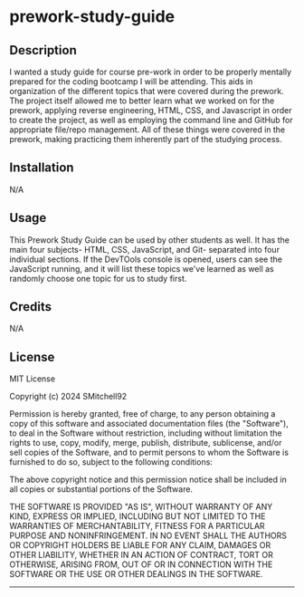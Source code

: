 # prework-study-guide

## Description
I wanted a study guide for course pre-work in order to be properly mentally prepared for the coding bootcamp I will be attending.  This aids in organization of the different topics that were covered during the prework.  The project itself allowed me to better learn what we worked on for the prework, applying reverse engineering, HTML, CSS, and Javascript in order to create the project, as well as employing the command line and GitHub for appropriate file/repo management.  All of these things were covered in the prework, making practicing them inherently part of the studying process.

## Installation

N/A

## Usage

This Prework Study Guide can be used by other students as well.  It has the main four subjects- HTML, CSS, JavaScript, and Git- separated into four individual sections.  If the DevTOols console is opened, users can see the JavaScript running, and it will list these topics we've learned as well as randomly choose one topic for us to study first.

## Credits

N/A

## License

MIT License

Copyright (c) 2024 SMitchell92

Permission is hereby granted, free of charge, to any person obtaining a copy
of this software and associated documentation files (the "Software"), to deal
in the Software without restriction, including without limitation the rights
to use, copy, modify, merge, publish, distribute, sublicense, and/or sell
copies of the Software, and to permit persons to whom the Software is
furnished to do so, subject to the following conditions:

The above copyright notice and this permission notice shall be included in all
copies or substantial portions of the Software.

THE SOFTWARE IS PROVIDED "AS IS", WITHOUT WARRANTY OF ANY KIND, EXPRESS OR
IMPLIED, INCLUDING BUT NOT LIMITED TO THE WARRANTIES OF MERCHANTABILITY,
FITNESS FOR A PARTICULAR PURPOSE AND NONINFRINGEMENT. IN NO EVENT SHALL THE
AUTHORS OR COPYRIGHT HOLDERS BE LIABLE FOR ANY CLAIM, DAMAGES OR OTHER
LIABILITY, WHETHER IN AN ACTION OF CONTRACT, TORT OR OTHERWISE, ARISING FROM,
OUT OF OR IN CONNECTION WITH THE SOFTWARE OR THE USE OR OTHER DEALINGS IN THE
SOFTWARE.

---
